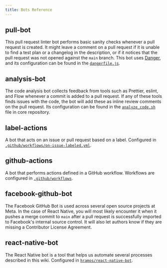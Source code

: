 ```yaml
---
title: Bots Reference
---
```


## pull-bot

This pull request linter bot performs basic sanity checks whenever a pull request is created. It might leave a comment on a pull request if it is unable to find a test plan or a changelog in the description, or if it notices that the pull request was not opened against the `main` branch. This bot uses [Danger](https://danger.systems), and its configuration can be found in the [`dangerfile.js`](https://github.com/facebook/react-native/blob/main/bots/dangerfile.js).

## analysis-bot

The code analysis bot collects feedback from tools such as Prettier, eslint, and Flow whenever a commit is added to a pull request. If any of these tools finds issues with the code, the bot will add these as inline review comments on the pull request. Its configuration can be found in the [`analyze_code.sh`](https://github.com/facebook/react-native/blob/main/scripts/circleci/analyze_code.sh) file in core repository.

## label-actions

A bot that acts on an issue or pull request based on a label. Configured in [`.github/workflows/on-issue-labeled.yml`](https://github.com/facebook/react-native/blob/main/.github/workflows/on-issue-labeled.yml).

## github-actions

A bot that performs actions defined in a GitHub workflow. Workflows are configured in [`.github/workflows`](https://github.com/facebook/react-native/tree/main/.github/workflows).

## facebook-github-bot

The Facebook GitHub Bot is used across several open source projects at Meta. In the case of React Native, you will most likely encounter it when it pushes a merge commit to `main` after a pull request is successfully imported to Facebook's internal source control. It will also let authors know if they are missing a Contributor License Agreement.

## react-native-bot

The React Native bot is a tool that helps us automate several processes described in this wiki. Configured in [`hramos/react-native-bot`](https://github.com/hramos/react-native-bot).
